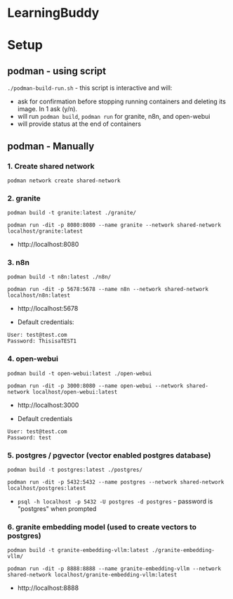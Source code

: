 # LearningBuddy

# Setup

## podman - using script
`./podman-build-run.sh` - this script is interactive and will:
- ask for confirmation before stopping running containers and deleting its image. In 1 ask (y/n).
- will run `podman build`, `podman run` for granite, n8n, and open-webui
- will provide status at the end of containers

## podman - Manually

### 1. Create shared network
`podman network create shared-network`

### 2. granite
```
podman build -t granite:latest ./granite/

podman run -dit -p 8080:8080 --name granite --network shared-network localhost/granite:latest
```

- http://localhost:8080

### 3. n8n
```
podman build -t n8n:latest ./n8n/

podman run -dit -p 5678:5678 --name n8n --network shared-network localhost/n8n:latest
```

- http://localhost:5678

- Default credentials:
```
User: test@test.com
Password: ThisisaTEST1
```

### 4. open-webui

```
podman build -t open-webui:latest ./open-webui 

podman run -dit -p 3000:8080 --name open-webui --network shared-network localhost/open-webui:latest
```

- http://localhost:3000

- Default credentials
```
User: test@test.com
Password: test
```

### 5. postgres / pgvector (vector enabled postgres database)
```
podman build -t postgres:latest ./postgres/

podman run -dit -p 5432:5432 --name postgres --network shared-network localhost/postgres:latest
```

- `psql -h localhost -p 5432 -U postgres -d postgres` - password is "postgres" when prompted



### 6. granite embedding model (used to create vectors to postgres)
```
podman build -t granite-embedding-vllm:latest ./granite-embedding-vllm/

podman run -dit -p 8888:8888 --name granite-embedding-vllm --network shared-network localhost/granite-embedding-vllm:latest
```

- http://localhost:8888